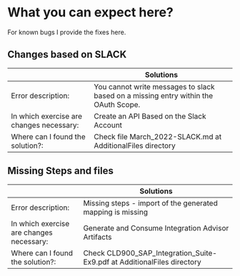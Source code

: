 #  What you can expect here?
For known bugs I provide the fixes here.

## Changes based on SLACK

| | Solutions|
|---|-----|
| Error description:  | You cannot write messages to slack based on a missing entry within the OAuth Scope.|
| In which exercise are changes necessary:  | Create an API Based on the Slack Account|
| Where can I found the solution?:  | Check file March_2022-SLACK.md at AdditionalFiles directory|


## Missing Steps and files
| | Solutions|
|---|-----|
| Error description:  |Missing steps - import of the generated mapping is missing|
| In which exercise are changes necessary:  |Generate and Consume Integration Advisor Artifacts|
| Where can I found the solution?:  |Check CLD900_SAP_Integration_Suite-Ex9.pdf at AdditionalFiles directory |